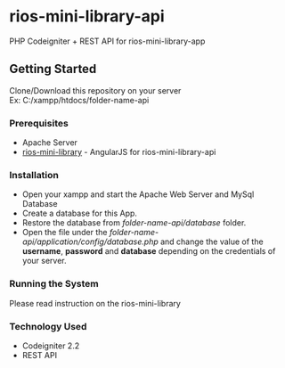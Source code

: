 # rios-mini-library-api
PHP Codeigniter + REST API for rios-mini-library-app

## Getting Started
Clone/Download this repository on your server
<br>Ex: C:/xampp/htdocs/folder-name-api
 
### Prerequisites
* Apache Server
* [rios-mini-library](https://github.com/ariesbrylle-bms/rios-mini-library.git) - AngularJS for rios-mini-library-api

### Installation
* Open your xampp and start the Apache Web Server and MySql Database
* Create a database for this App.
* Restore the database from <i>folder-name-api/database</i> folder.
* Open the file under the <i>folder-name-api/application/config/database.php</i> and change the value of the <b>username</b>, <b>password</b> and <b>database</b> depending on the credentials of your server.

### Running the System
Please read instruction on the rios-mini-library

### Technology Used
* Codeigniter 2.2
* REST API

